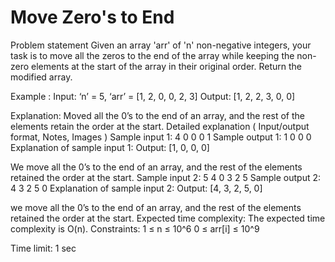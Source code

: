 
# Move Zero's to End
Problem statement
Given an array 'arr' of 'n' non-negative integers, your task is to move all the zeros to the end of the array while keeping the non-zero elements at the start of the array in their original order. Return the modified array.



Example :
Input: ‘n’ = 5, ‘arr’ = [1, 2, 0, 0, 2, 3]
Output: [1, 2, 2, 3, 0, 0]

Explanation: Moved all the 0’s to the end of an array, and the rest of the elements retain the order at the start.
Detailed explanation ( Input/output format, Notes, Images )
Sample input 1:
4
0 0 0 1 
Sample output 1:
1 0 0 0 
Explanation of sample input 1:
Output: [1, 0, 0, 0]

We move all the 0’s to the end of an array, and the rest of the elements retained the order at the start.
Sample input 2:
5
4 0 3 2 5 
Sample output 2:
4 3 2 5 0 
Explanation of sample input 2:
Output: [4, 3, 2, 5, 0]

we move all the 0’s to the end of an array, and the rest of the elements retained the order at the start.
Expected time complexity:
 The expected time complexity is O(n).
Constraints:
1 ≤ n ≤ 10^6
0 ≤ arr[i] ≤ 10^9

Time limit: 1 sec